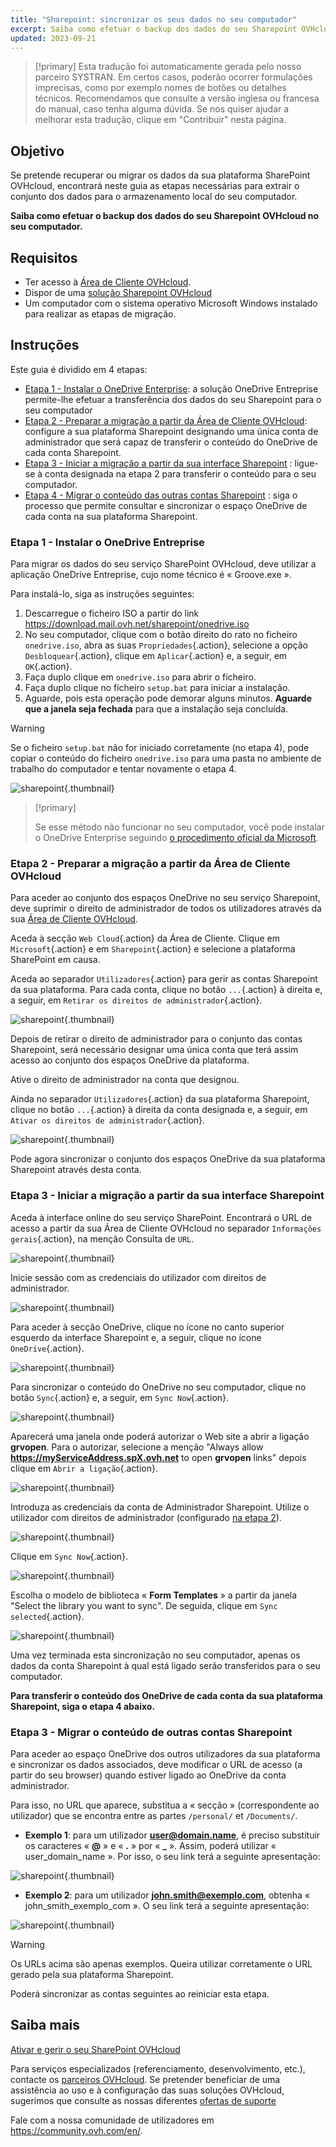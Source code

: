 ```yaml
---
title: "Sharepoint: sincronizar os seus dados no seu computador"
excerpt: Saiba como efetuar o backup dos dados do seu Sharepoint OVHcloud no seu computador
updated: 2023-09-21
---
```


> [!primary]
> Esta tradução foi automaticamente gerada pelo nosso parceiro SYSTRAN. Em certos casos, poderão ocorrer formulações imprecisas, como por exemplo nomes de botões ou detalhes técnicos. Recomendamos que consulte a versão inglesa ou francesa do manual, caso tenha alguma dúvida. Se nos quiser ajudar a melhorar esta tradução, clique em "Contribuir" nesta página.
>

## Objetivo

Se pretende recuperar ou migrar os dados da sua plataforma SharePoint OVHcloud, encontrará neste guia as etapas necessárias para extrair o conjunto dos dados para o armazenamento local do seu computador.

**Saiba como efetuar o backup dos dados do seu Sharepoint OVHcloud no seu computador.**

## Requisitos

- Ter acesso à [Área de Cliente OVHcloud](https://www.ovh.com/auth/?action=gotomanager&from=https://www.ovh.pt/&ovhSubsidiary=pt).
- Dispor de uma [solução Sharepoint OVHcloud](https://www.ovhcloud.com/pt/collaborative-tools/sharepoint/)
- Um computador com o sistema operativo Microsoft Windows instalado para realizar as etapas de migração.

## Instruções

Este guia é dividido em 4 etapas:

- [Etapa 1 - Instalar o OneDrive Enterprise](#installonedrive.): a solução OneDrive Entreprise permite-lhe efetuar a transferência dos dados do seu Sharepoint para o seu computador
- [Etapa 2 - Preparar a migração a partir da Área de Cliente OVHcloud](#controlpanelconfig.): configure a sua plataforma Sharepoint designando uma única conta de administrador que será capaz de transferir o conteúdo do OneDrive de cada conta Sharepoint.
- [Etapa 3 - Iniciar a migração a partir da sua interface Sharepoint](#migrationignition.) : ligue-se à conta designada na etapa 2 para transferir o conteúdo para o seu computador.
- [Etapa 4 - Migrar o conteúdo das outras contas Sharepoint](#migrationother.) : siga o processo que permite consultar e sincronizar o espaço OneDrive de cada conta na sua plataforma Sharepoint.

### Etapa 1 - Instalar o OneDrive Entreprise <a name="installonedrive"></a>

Para migrar os dados do seu serviço SharePoint OVHcloud, deve utilizar a aplicação OneDrive Entreprise, cujo nome técnico é « Groove.exe ».

Para instalá-lo, siga as instruções seguintes:

1. Descarregue o ficheiro ISO a partir do link <https://download.mail.ovh.net/sharepoint/onedrive.iso>
2. No seu computador, clique com o botão direito do rato no ficheiro `onedrive.iso`, abra as suas `Propriedades`{.action}, selecione a opção `Desbloquear`{.action}, clique em `Aplicar`{.action} e, a seguir, em `OK`{.action}.
3. Faça duplo clique em `onedrive.iso` para abrir o ficheiro.
4. Faça duplo clique no ficheiro `setup.bat` para iniciar a instalação.
5. Aguarde, pois esta operação pode demorar alguns minutos. **Aguarde que a janela seja fechada** para que a instalação seja concluída.

> [!warning]
>
> Se o ficheiro `setup.bat` não for iniciado corretamente (no etapa 4), pode copiar o conteúdo do ficheiro `onedrive.iso` para uma pasta no ambiente de trabalho do computador e tentar novamente o etapa 4.

![sharepoint](sharepoint-eol-00.gif){.thumbnail}

> [!primary]
>
> Se esse método não funcionar no seu computador, você pode instalar o OneDrive Enterprise seguindo [o procedimento oficial da Microsoft](https://learn.microsoft.com/sharepoint/install-previous-sync-app#install-groove-exe-with-office-2016).

### Etapa 2 - Preparar a migração a partir da Área de Cliente OVHcloud <a name="controlpanelconfig"></a>

Para aceder ao conjunto dos espaços OneDrive no seu serviço Sharepoint, deve suprimir o direito de administrador de todos os utilizadores através da sua [Área de Cliente OVHcloud](https://www.ovh.com/auth/?action=gotomanager&from=https://www.ovh.pt/&ovhSubsidiary=pt).

Aceda à secção `Web Cloud`{.action} da Área de Cliente. Clique em `Microsoft`{.action} e em `Sharepoint`{.action} e selecione a plataforma SharePoint em causa.

Aceda ao separador `Utilizadores`{.action} para gerir as contas Sharepoint da sua plataforma. Para cada conta, clique no botão `...`{.action} à direita e, a seguir, em `Retirar os direitos de administrador`{.action}.

![sharepoint](sharepoint-eol-01.png){.thumbnail}

Depois de retirar o direito de administrador para o conjunto das contas Sharepoint, será necessário designar uma única conta que terá assim acesso ao conjunto dos espaços OneDrive da plataforma.

Ative o direito de administrador na conta que designou.

Ainda no separador `Utilizadores`{.action} da sua plataforma Sharepoint, clique no botão `...`{.action} à direita da conta designada e, a seguir, em `Ativar os direitos de administrador`{.action}.

![sharepoint](sharepoint-eol-02.png){.thumbnail}

Pode agora sincronizar o conjunto dos espaços OneDrive da sua plataforma Sharepoint através desta conta.

### Etapa 3 - Iniciar a migração a partir da sua interface Sharepoint <a name="migrationignition"></a>

Aceda à interface online do seu serviço SharePoint. Encontrará o URL de acesso a partir da sua Área de Cliente OVHcloud no separador `Informações gerais`{.action}, na menção Consulta de `URL`.

![sharepoint](sharepoint-eol-03.png){.thumbnail}

Inicie sessão com as credenciais do utilizador com direitos de administrador.

![sharepoint](sharepoint-eol-04.png){.thumbnail}

Para aceder à secção OneDrive, clique no ícone no canto superior esquerdo da interface Sharepoint e, a seguir, clique no ícone `OneDrive`{.action}.

![sharepoint](sharepoint-eol-05.png){.thumbnail}

Para sincronizar o conteúdo do OneDrive no seu computador, clique no botão `Sync`{.action} e, a seguir, em `Sync Now`{.action}.

![sharepoint](sharepoint-eol-06.png){.thumbnail}

Aparecerá uma janela onde poderá autorizar o Web site a abrir a ligação **grvopen**. Para o autorizar, selecione a menção "Always allow **https://myServiceAddress.spX.ovh.net** to open **grvopen** links" depois clique em `Abrir a ligação`{.action}.

![sharepoint](sharepoint-eol-07.png){.thumbnail}

Introduza as credenciais da conta de Administrador Sharepoint. Utilize o utilizador com direitos de administrador (configurado [na etapa 2](#controlpanelconfig.)).

![sharepoint](sharepoint-eol-08.png){.thumbnail}

Clique em `Sync Now`{.action}.

![sharepoint](sharepoint-eol-09.png){.thumbnail}

Escolha o modelo de biblioteca « **Form Templates** » a partir da janela "Select the library you want to sync". De seguida, clique em `Sync selected`{.action}.

![sharepoint](sharepoint-eol-10.png){.thumbnail}

Uma vez terminada esta sincronização no seu computador, apenas os dados da conta Sharepoint à qual está ligado serão transferidos para o seu computador.

**Para transferir o conteúdo dos OneDrive de cada conta da sua plataforma Sharepoint, siga o etapa 4 abaixo.**

### Etapa 3 - Migrar o conteúdo de outras contas Sharepoint <a name="migrationother"></a>

Para aceder ao espaço OneDrive dos outros utilizadores da sua plataforma e sincronizar os dados associados, deve modificar o URL de acesso (a partir do seu browser) quando estiver ligado ao OneDrive da conta administrador.

Para isso, no URL que aparece, substitua a « secção » (correspondente ao utilizador) que se encontra entre as partes `/personal/` et `/Documents/`.

- **Exemplo 1**: para um utilizador **user@domain.name**, é preciso substituir os caracteres « **@** » e « **.** » por « **_** ». Assim, poderá utilizar « user_domain_name ». Por isso, o seu link terá a seguinte apresentação:

![sharepoint](sharepoint-eol-11.png){.thumbnail}

- **Exemplo 2**: para um utilizador **john.smith@exemplo.com**, obtenha « john_smith_exemplo_com ». O seu link terá a seguinte apresentação:

![sharepoint](sharepoint-eol-12.png){.thumbnail}

> [!warning]
>
> Os URLs acima são apenas exemplos. Queira utilizar corretamente o URL gerado pela sua plataforma Sharepoint.

Poderá sincronizar as contas seguintes ao reiniciar esta etapa.

## Saiba mais

[Ativar e gerir o seu SharePoint OVHcloud](sharepoint_manage1.)

Para serviços especializados (referenciamento, desenvolvimento, etc.), contacte os [parceiros OVHcloud](https://partner.ovhcloud.com/pt/directory/).
Se pretender beneficiar de uma assistência ao uso e à configuração das suas soluções OVHcloud, sugerimos que consulte as nossas diferentes [ofertas de suporte](https://www.ovhcloud.com/pt/support-levels/)

Fale com a nossa comunidade de utilizadores em <https://community.ovh.com/en/>.